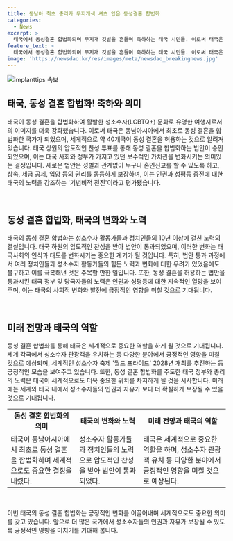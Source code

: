 ```yaml
---
title: 동남아 최초 총리가 무지개색 셔츠 입은 동성결혼 합법화
categories:
  - News
excerpt: >
  태국에서 동성결혼 합법화되며 무지개 깃발을 흔들며 축하하는 태국 시민들. 이로써 태국은 아시아에서 동성결혼을 합법화한 세 번째 국가가 되었다. 약 40개국이 동성결혼을 허용하고 있는 가운데, 태국 상원의 압도적 투표로 동성결혼이 합법화되었다. 이에 따라 성소수자는 결혼 및 관련 권리를 행사할 수 있게 되었으며, 태국 정부는 세계적인 성소수자 축제인 월드 프라이드 2028년 개최를 계획 중이다.
feature_text: >
  태국에서 동성결혼 합법화되며 무지개 깃발을 흔들며 축하하는 태국 시민들. 이로써 태국은 아시아에서 동성결혼을 합법화한 세 번째 국가가 되었다. 약 40개국이 동성결혼을 허용하고 있는 가운데, 태국 상원의 압도적 투표로 동성결혼이 합법화되었다. 이에 따라 성소수자는 결혼 및 관련 권리를 행사할 수 있게 되었으며, 태국 정부는 세계적인 성소수자 축제인 월드 프라이드 2028년 개최를 계획 중이다.
image: 'https://newsdao.kr/res/images/meta/newsdao_breakingnews.jpg'
---
```


<p><img src="https://newsdao.kr/res/images/meta/newsdao_breakingnews.jpg" alt="implanttips 속보" /></p>

<h2 data-ke-size="size26">태국, 동성 결혼 합법화! 축하와 의미</h2>

<p>태국이 동성 결혼을 합법화하여 활발한 성소수자(LGBTQ+) 문화로 유명한 여행지로서의 이미지를 더욱 강화했습니다. 이로써 태국은 동남아시아에서 최초로 동성 결혼을 합법화한 국가가 되었으며, 세계적으로 약 40개국이 동성 결혼을 허용하는 것으로 알려져 있습니다. 태국 상원의 압도적인 찬성 투표를 통해 동성 결혼을 합법화하는 법안이 승인되었으며, 이는 태국 사회와 정부가 가지고 있던 보수적인 가치관을 변화시키는 의미있는 결정입니다. 새로운 법안은 성별과 관계없이 누구나 혼인신고를 할 수 있도록 하고, 상속, 세금 공제, 입양 등의 권리를 동등하게 보장하며, 이는 인권과 성평등 증진에 대한 태국의 노력을 강조하는 '기념비적 전진'이라고 평가됐습니다.</p>

<p data-ke-size="size16">&nbsp;</p>

<h2 data-ke-size="size24">동성 결혼 합법화, 태국의 변화와 노력</h2>

<p>태국의 동성 결혼 합법화는 성소수자 활동가들과 정치인들의 10년 이상에 걸친 노력의 결실입니다. 태국 하원의 압도적인 찬성을 받아 법안이 통과되었으며, 이러한 변화는 태국사회의 인식과 태도를 변화시키는 중요한 계기가 될 것입니다. 특히, 법안 통과 과정에서 여러 정치인들과 성소수자 활동가들의 힘든 노력과 변화에 대한 우려가 있었음에도 불구하고 이를 극복해낸 것은 주목할 만한 일입니다. 또한, 동성 결혼을 허용하는 법안을 통과시킨 태국 정부 및 당국자들의 노력은 인권과 성평등에 대한 지속적인 열망을 보여주며, 이는 태국의 사회적 변화와 발전에 긍정적인 영향을 미칠 것으로 기대됩니다.</p>

<p data-ke-size="size16">&nbsp;</p>

<h2 data-ke-size="size24">미래 전망과 태국의 역할</h2>

<p>동성 결혼 합법화를 통해 태국은 세계적으로 중요한 역할을 하게 될 것으로 기대됩니다. 세계 각국에서 성소수자 관광객을 유치하는 등 다양한 분야에서 긍정적인 영향을 미칠 것으로 예상되며, 세계적인 성소수자 축제 '월드 프라이드' 2028년 개최를 추진하는 등 긍정적인 모습을 보여주고 있습니다. 또한, 동성 결혼 합법화를 주도한 태국 정부와 총리의 노력은 태국이 세계적으로도 더욱 중요한 위치를 차지하게 될 것을 시사합니다. 미래에는 세계와 태국 내에서 성소수자들의 인권과 자유가 보다 더 확실하게 보장될 수 있을 것으로 기대됩니다.</p>

<table>
<tbody>
<tr>
<td style="text-align: center; height: 17px;"><b>동성 결혼 합법화의 의미</b></td>
<td style="text-align: center; height: 17px;"><b>태국의 변화와 노력</b></td>
<td style="text-align: center; height: 17px;"><b>미래 전망과 태국의 역할</b></td>
</tr>
<tr>
<td style="text-align: left;">태국이 동남아시아에서 최초로 동성 결혼을 합법화하며 세계적으로도 중요한 결정을 내렸다.</td>
<td style="text-align: left;">성소수자 활동가들과 정치인들의 노력으로 압도적인 찬성을 받아 법안이 통과되었다.</td>
<td style="text-align: left;">태국은 세계적으로 중요한 역할을 하며, 성소수자 관광객 유치 등 다양한 분야에서 긍정적인 영향을 미칠 것으로 예상된다.</td>
</tr>
</tbody>
</table>

<p data-ke-size="size16">&nbsp;</p>

<p>이번 태국의 동성 결혼 합법화는 긍정적인 변화를 이끌어내며 세계적으로도 중요한 의미를 갖고 있습니다. 앞으로 더 많은 국가에서 성소수자들의 인권과 자유가 보장될 수 있도록 긍정적인 영향을 미치기를 기대해 봅니다.</p>

